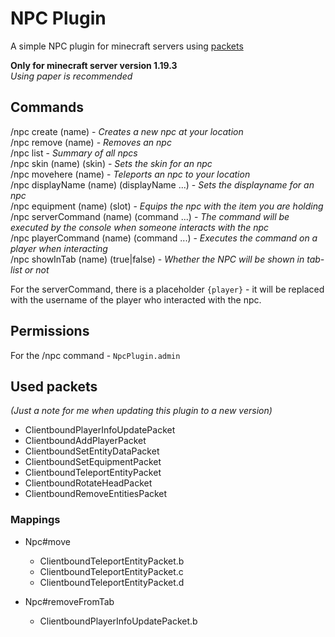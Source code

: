 # NPC Plugin
A simple NPC plugin for minecraft servers using [packets](https://wiki.vg/Protocol)

**Only for minecraft server version 1.19.3**<br>
_Using paper is recommended_

## Commands
/npc create (name) - _Creates a new npc at your location_<br>
/npc remove (name) - _Removes an npc_<br>
/npc list - _Summary of all npcs_<br>
/npc skin (name) (skin) - _Sets the skin for an npc_<br>
/npc movehere (name) - _Teleports an npc to your location_<br>
/npc displayName (name) (displayName ...) - _Sets the displayname for an npc_<br>
/npc equipment (name) (slot) - _Equips the npc with the item you are holding_<br>
/npc serverCommand (name) (command ...) - _The command will be executed by the console when someone interacts with the npc_<br>
/npc playerCommand (name) (command ...) - _Executes the command on a player when interacting_<br>
/npc showInTab (name) (true|false) - _Whether the NPC will be shown in tab-list or not_<br>

For the serverCommand, there is a placeholder `{player}` - it will be replaced with the username of the player who interacted with the npc.

## Permissions
For the /npc command - ``NpcPlugin.admin``

## Used packets

_(Just a note for me when updating this plugin to a new version)_

- ClientboundPlayerInfoUpdatePacket
- ClientboundAddPlayerPacket
- ClientboundSetEntityDataPacket
- ClientboundSetEquipmentPacket
- ClientboundTeleportEntityPacket
- ClientboundRotateHeadPacket
- ClientboundRemoveEntitiesPacket

### Mappings

- Npc#move
  - ClientboundTeleportEntityPacket.b
  - ClientboundTeleportEntityPacket.c
  - ClientboundTeleportEntityPacket.d

- Npc#removeFromTab
  - ClientboundPlayerInfoUpdatePacket.b